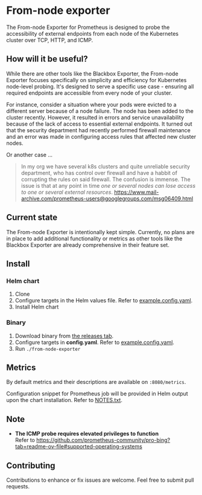 # From-node exporter

The From-node Exporter for Prometheus is designed to probe the accessibility of external endpoints from each node of the Kubernetes cluster over TCP, HTTP, and ICMP.

## How will it be useful?

While there are other tools like the Blackbox Exporter, the From-node Exporter focuses specifically on simplicity and efficiency for Kubernetes node-level probing. It's designed to serve a specific use case - ensuring all required endpoints are accessible from every node of your cluster.

For instance, consider a situation where your pods were evicted to a different server because of a node failure. The node has been added to the cluster recently. However, it resulted in errors and service unavailability because of the lack of access to essential external endpoints. It turned out that the security department had recently performed firewall maintenance and an error was made in configuring access rules that affected new cluster nodes. 

Or another case ...
> In my org we have several k8s clusters and quite unreliable security department, who has control over firewall and have a habbit of corrupting the rules on said firewall. The confusion is immense. The issue is that at any point in time *one or several nodes can lose access to one or several external resources*.
https://www.mail-archive.com/prometheus-users@googlegroups.com/msg06409.html

## Current state

The From-node Exporter is intentionally kept simple. Currently, no plans are in place to add additional functionality or metrics as other tools like the Blackbox Exporter are already comprehensive in their feature set.

## Install
### Helm chart

1. Clone
2. Configure targets in the Helm values file. Refer to [example.config.yaml](./example.config.yaml).
3. Install Helm chart

### Binary

1. Download binary from [the releases tab](https://github.com/teymurgahramanov/from-node-exporter/releases).
2. Configure targets in __config.yaml__. Refer to [example.config.yaml](./example.config.yaml).
3. Run ```./from-node-exporter```

## Metrics

By default metrics and their descriptions are available on ```:8080/metrics```.

Configuration snippet for Prometheus job will be provided in Helm output upon the chart installation. Refer to [NOTES.txt](chart/templates/NOTES.txt).

## Note
-  __The ICMP probe requires elevated privileges to function__ \
Refer to https://github.com/prometheus-community/pro-bing?tab=readme-ov-file#supported-operating-systems


## Contributing

Contributions to enhance or fix issues are welcome. Feel free to submit pull requests.
